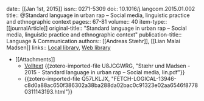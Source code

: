 date:: [[Jan 1st, 2015]]
issn:: 0271-5309
doi:: 10.1016/j.langcom.2015.01.002
title:: @Standard language in urban rap – Social media, linguistic practice and ethnographic context
pages:: 67-81
volume:: 40
item-type:: [[journalArticle]]
original-title:: "Standard language in urban rap – Social media, linguistic practice and ethnographic context"
publication-title:: Language & Communication
authors:: [[Andreas Stæhr]], [[Lian Malai Madsen]]
links:: [Local library](zotero://select/groups/2386895/items/2T6J8RWZ), [Web library](https://www.zotero.org/groups/2386895/items/2T6J8RWZ)

- [[Attachments]]
	- [Volltext](https://curis.ku.dk/ws/files/153780831/Standard_language_in_urban_rap_St_hr_Madsen_2015.pdf) {{zotero-imported-file U8JCGWRG, "Stæhr und Madsen - 2015 - Standard language in urban rap – Social media, lin.pdf"}}
	- [](https://baselbern.swissbib.ch/SummonRecord/FETCH-LOGICAL-13946-c8d0a88ac650f386302a38ba288da02bac0c91323e02aa6546f87780311143193) {{zotero-imported-file Q57LKLJX, "FETCH-LOGICAL-13946-c8d0a88ac650f386302a38ba288da02bac0c91323e02aa6546f87780311143193.html"}}